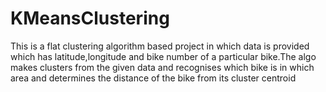 # KMeansClustering
This is a flat clustering algorithm based project in which data is provided which has latitude,longitude and bike number of a particular bike.The algo makes clusters from the given data and recognises which bike is in which area and determines the distance of the bike from its cluster centroid
